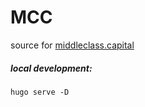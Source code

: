 # MCC

source for [middleclass.capital](https://middleclass.capital)

##### local development:

`hugo serve -D`
